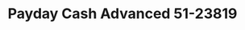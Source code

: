 ---
f_zip-code: 44057
f_state-code: OH
title: Payday Cash Advanced 51-23819
f_phone: 440-417-1963
f_city-only: Madison
f_address: 6589 North Ridge Road Madison
f_location-unique-id: '23819'
slug: payday-cash-advanced-51-23819
updated-on: '2024-05-30T13:46:58.046Z'
created-on: '2024-05-30T13:36:59.803Z'
published-on: '2024-05-30T13:54:32.469Z'
f_city-state: cms/city/madison-oh.md
f_company: cms/company/payday-cash-advanced-51.md
f_state: cms/state/ohio.md
layout: '[payday-loan].html'
tags: payday-loan
---